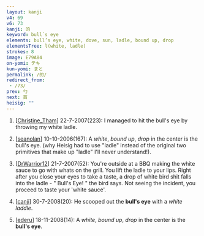 ```yaml
---
layout: kanji
v4: 69
v6: 73
kanji: 的
keyword: bull´s eye
elements: bull’s eye, white, dove, sun, ladle, bound up, drop
elementsTree: l(white, ladle)
strokes: 8
image: E79A84
on-yomi: テキ
kun-yomi: まと
permalink: /的/
redirect_from:
 - /73/
prev: 勺
next: 首
heisig: ""
---
```


1) [<a href="http://kanji.koohii.com/profile/Christine_Tham">Christine_Tham</a>] 22-7-2007(223): I managed to hit the bull&#039;s eye by throwing my white ladle.

2) [<a href="http://kanji.koohii.com/profile/seanolan">seanolan</a>] 10-10-2006(167): A <em>white</em>, <em>bound up</em>, <em>drop</em> in the center is the bull&#039;s eye. (why Heisig had to use &quot;ladle&quot; instead of the original two primitives that make up &quot;ladle&quot; I&#039;ll never understand!).

3) [<a href="http://kanji.koohii.com/profile/DrWarrior12">DrWarrior12</a>] 21-7-2007(52): You&#039;re outside at a BBQ making the white sauce to go with whats on the grill. You lift the ladle to your lips. Right after you close your eyes to take a taste, a drop of white bird shit falls into the ladle - &quot; Bull&#039;s Eye! &quot; the bird says. Not seeing the incident, you proceed to taste your &#039;white sauce&#039;.

4) [<a href="http://kanji.koohii.com/profile/canji">canji</a>] 30-7-2008(20): He scooped out the <strong>bull&#039;s eye</strong> with a <em>white laddle</em>.

5) [<a href="http://kanji.koohii.com/profile/ederu">ederu</a>] 18-11-2008(14): A <em>white</em>, <em>bound up</em>, <em>drop</em> in the center is the <strong>bull&#039;s eye</strong>.

